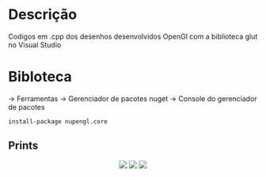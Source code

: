 # Descrição
Codigos em .cpp dos desenhos desenvolvidos OpenGl com a biblioteca glut no Visual Studio

# Bibloteca

-> Ferramentas -> Gerenciador de pacotes nuget -> Console do gerenciador de pacotes

`install-package nupengl.core`

## Prints

<p align="center">
<img src="https://user-images.githubusercontent.com/31596001/55304426-c5298f80-5421-11e9-99c2-9d9de62cbb2e.png" />  
<img src="https://user-images.githubusercontent.com/31596001/55663598-90894f80-57f6-11e9-870b-18ac5b798064.png" />
<img src="https://user-images.githubusercontent.com/31596001/56082487-bebaf080-5def-11e9-89f0-7c02aff4b69f.png" />
</p>
